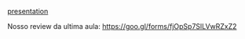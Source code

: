 [presentation](https://docs.google.com/presentation/d/1I2lHteGTn8vIA9VY1G1QfQzakePxzcoue88dZKPhBaA/edit?usp=sharing)


Nosso review da ultima aula: https://goo.gl/forms/fjOpSp7SlLVwRZxZ2
